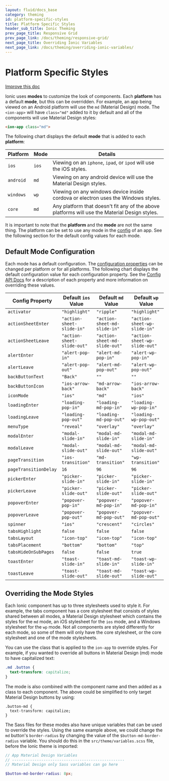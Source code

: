 ```yaml
---
layout: fluid/docs_base
category: theming
id: platform-specific-styles
title: Platform Specific Styles
header_sub_title: Ionic Theming
prev_page_title: Responsive Grid
prev_page_link: /docs/theming/responsive-grid/
next_page_title: Overriding Ionic Variables
next_page_link: /docs/theming/overriding-ionic-variables/
---
```


<h1 class="title">Platform Specific Styles</h1>
<a class="improve-v2-docs" href='https://github.com/ionic-team/ionic-site/edit/master/content/docs/theming/platform-specific-styles/index.md'>
  Improve this doc
</a>


Ionic uses **modes** to customize the look of components. Each **platform** has a default **mode**, but this can be overridden. For example, an app being viewed on an Android platform will use the `md` (Material Design) mode. The `<ion-app>` will have `class="md"` added to it by default and all of the components will use Material Design styles:

```html
<ion-app class="md">
```

The following chart displays the default **mode** that is added to each **platform**:

| Platform        | Mode       | Details                                                                                        |
|-----------------|------------|------------------------------------------------------------------------------------------------|
| `ios`           | `ios`      | Viewing on an `iphone`, `ipad`, or `ipod` will use the iOS styles.                             |
| `android`       | `md`       | Viewing on any android device will use the Material Design styles.                             |
| `windows`       | `wp`       | Viewing on any windows device inside cordova or electron uses the Windows styles.              |
| `core`          | `md`       | Any platform that doesn't fit any of the above platforms will use the Material Design styles.  |


It is important to note that the **platform** and the **mode** are not the same thing. The platform can be set to use any mode in the [config](../../api/config/Config) of an app. See the following section for the default config values for each mode.

## Default Mode Configuration

Each mode has a default configuration. The [configuration properties](../../api/config/Config) can be changed per platform or for all platforms. The following chart displays the default configuration value for each configuration property. See the [Config API Docs](../../api/config/Config) for a description of each property and more information on overriding these values.

| Config Property       | Default `ios` Value        | Default `md` Value            | Default `wp` Value            |
|-----------------------|----------------------------|-------------------------------|-------------------------------|
| `activator`           | `"highlight"`              | `"ripple"`                    | `"highlight"`                 |
| `actionSheetEnter`    | `"action-sheet-slide-in"`  | `"action-sheet-md-slide-in"`  | `"action-sheet-wp-slide-in"`  |
| `actionSheetLeave`    | `"action-sheet-slide-out"` | `"action-sheet-md-slide-out"` | `"action-sheet-wp-slide-out"` |
| `alertEnter`          | `"alert-pop-in"`           | `"alert-md-pop-in"`           | `"alert-wp-pop-in"`           |
| `alertLeave`          | `"alert-pop-out"`          | `"alert-md-pop-out"`          | `"alert-wp-pop-out"`          |
| `backButtonText`      | `"Back"`                   | `""`                          | `""`                          |
| `backButtonIcon`      | `"ios-arrow-back"`         | `"md-arrow-back"`             | `"ios-arrow-back"`            |
| `iconMode`            | `"ios"`                    | `"md"`                        | `"ios"`                       |
| `loadingEnter`        | `"loading-pop-in"`         | `"loading-md-pop-in"`         | `"loading-wp-pop-in"`         |
| `loadingLeave`        | `"loading-pop-out"`        | `"loading-md-pop-out"`        | `"loading-wp-pop-out"`        |
| `menuType`            | `"reveal"`                 | `"overlay"`                   | `"overlay"`                   |
| `modalEnter`          | `"modal-slide-in"`         | `"modal-md-slide-in"`         | `"modal-md-slide-in"`         |
| `modalLeave`          | `"modal-slide-out"`        | `"modal-md-slide-out"`        | `"modal-md-slide-out"`        |
| `pageTransition`      | `"ios-transition"`         | `"md-transition"`             | `"wp-transition"`             |
| `pageTransitionDelay` | `16`                       | `96`                          | `96`                          |
| `pickerEnter`         | `"picker-slide-in"`        | `"picker-slide-in"`           | `"picker-slide-in"`           |
| `pickerLeave`         | `"picker-slide-out"`       | `"picker-slide-out"`          | `"picker-slide-out"`          |
| `popoverEnter`        | `"popover-pop-in"`         | `"popover-md-pop-in"`         | `"popover-md-pop-in"`         |
| `popoverLeave`        | `"popover-pop-out"`        | `"popover-md-pop-out"`        | `"popover-md-pop-out"`        |
| `spinner`             | `"ios"`                    | `"crescent"`                  | `"circles"`                   |
| `tabsHighlight`       | `false`                    | `false`                       | `false`                       |
| `tabsLayout`          | `"icon-top"`               | `"icon-top"`                  | `"icon-top"`                  |
| `tabsPlacement`       | `"bottom"`                 | `"bottom"`                    | `"top"`                       |
| `tabsHideOnSubPages`  | `false`                    | `false`                       | `true`                        |
| `toastEnter`          | `"toast-slide-in"`         | `"toast-md-slide-in"`         | `"toast-wp-slide-in"`         |
| `toastLeave`          | `"toast-slide-out"`        | `"toast-md-slide-out"`        | `"toast-wp-slide-out"`        |


## Overriding the Mode Styles

Each Ionic component has up to three stylesheets used to style it. For example, the tabs component has a core stylesheet that consists of styles shared between all modes, a Material Design stylesheet which contains the styles for the `md` mode, an iOS stylesheet for the `ios` mode, and a Windows stylesheet for the `wp` mode. Not all components are styled differently for each mode, so some of them will only have the core stylesheet, or the core stylesheet and one of the mode stylesheets.

You can use the class that is applied to the `ion-app` to override styles. For example, if you wanted to override all buttons in Material Design (md) mode to have capitalized text:

```css
.md .button {
  text-transform: capitalize;
}
```

The mode is also combined with the component name and then added as a class to each component. The above could be simplified to only target Material Design buttons by using:

```
.button-md {
  text-transform: capitalize;
}
```

The Sass files for these modes also have unique variables that can be used to override the styles. Using the same example above, we could change the `md` button's `border-radius` by changing the value of the `$button-md-border-radius` variable. You should do this in the `src/theme/variables.scss` file, before the Ionic theme is imported:

```scss
// App Material Design Variables
// --------------------------------------------------
// Material Design only Sass variables can go here

$button-md-border-radius: 8px;
```
